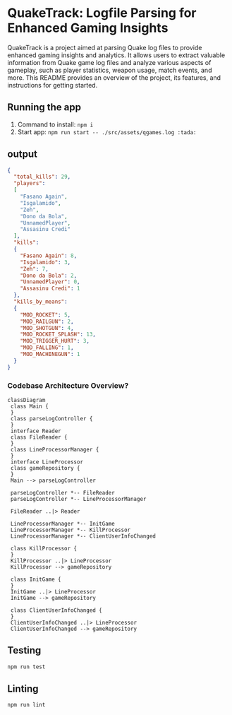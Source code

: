 # QuakeTrack: Logfile Parsing for Enhanced Gaming Insights

QuakeTrack is a project aimed at parsing Quake log files to provide enhanced gaming insights and analytics. It allows users to extract valuable information from Quake game log files and analyze various aspects of gameplay, such as player statistics, weapon usage, match events, and more. This README provides an overview of the project, its features, and instructions for getting started.

## Running the app
1. Command to install: `npm i`
2. Start app: `npm run start -- ./src/assets/qgames.log :tada:`

## output
```json
{
  "total_kills": 29,
  "players":
  [
    "Fasano Again",
    "Isgalamido",
    "Zeh",
    "Dono da Bola",
    "UnnamedPlayer",
    "Assasinu Credi"
  ],
  "kills":
  {
    "Fasano Again": 8,
    "Isgalamido": 3,
    "Zeh": 7,
    "Dono da Bola": 2,
    "UnnamedPlayer": 0,
    "Assasinu Credi": 1
  },
  "kills_by_means":
  {
    "MOD_ROCKET": 5,
    "MOD_RAILGUN": 2,
    "MOD_SHOTGUN": 4,
    "MOD_ROCKET_SPLASH": 13,
    "MOD_TRIGGER_HURT": 3,
    "MOD_FALLING": 1,
    "MOD_MACHINEGUN": 1
  }
}
```

### Codebase Architecture Overview?
 ```mermaid
classDiagram
  class Main {
  }
  class parseLogController {
  }
  interface Reader 
  class FileReader {
  }
  class LineProcessorManager {
  }
  interface LineProcessor 
  class gameRepository {
  }
  Main --> parseLogController

  parseLogController *-- FileReader
  parseLogController *-- LineProcessorManager

  FileReader ..|> Reader

  LineProcessorManager *-- InitGame
  LineProcessorManager *-- KillProcessor
  LineProcessorManager *-- ClientUserInfoChanged
  
  class KillProcessor {
  }
  KillProcessor ..|> LineProcessor
  KillProcessor --> gameRepository

  class InitGame {
  }
  InitGame ..|> LineProcessor
  InitGame --> gameRepository

  class ClientUserInfoChanged {
  }
  ClientUserInfoChanged ..|> LineProcessor
  ClientUserInfoChanged --> gameRepository

```


## Testing

```bash
npm run test
```

## Linting

```bash
npm run lint
```
